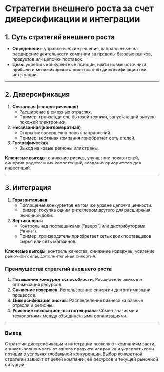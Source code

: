 # Стратегии внешнего роста за счет диверсификации и интеграции

## 1. Суть стратегий внешнего роста

- **Определение**: управленческие решения, направленные на расширение деятельности компании за пределы базовых рынков, продуктов или цепочки поставок.  
- **Цель**: укрепить конкурентные позиции, найти новые источники прибыли и минимизировать риски за счёт диверсификации или интеграции.

---

## 2. Диверсификация

1. **Связанная (концентрическая)**  
   - Расширение в смежных отраслях.  
   - Пример: производитель бытовой техники, запускающий выпуск похожей электроники.  
2. **Несвязанная (конгломератная)**  
   - Открытие совершенно новых направлений.  
   - Пример: нефтяная компания приобретает сеть отелей.  
3. **Географическая**  
   - Выход на новые регионы или страны.  

**Ключевые выгоды**: снижение рисков, улучшение показателей, синергия родственных компетенций, создание приоритетов для инвестиций.

---

## 3. Интеграция

1. **Горизонтальная**  
   - Поглощение конкурентов на том же уровне цепочки ценности.  
   - Пример: покупка одним ритейлером другого для расширения рыночной доли.  
2. **Вертикальная**  
   - Контроль над поставщиками (“вверх”) или дистрибуторами (“вниз”).  
   - Пример: производитель приобретает сеть своих поставщиков сырья или сеть магазинов.

**Ключевые выгоды**: контроль качества, снижение издержек, усиление рыночной силы, дополнительная синергия.

### **Преимущества стратегий внешнего роста**

1. **Повышение конкурентоспособности**: Расширение рынков и оптимизация ресурсов.
2. **Снижение издержек**: Использование синергии для оптимизации процессов.
3. **Диверсификация рисков**: Распределение бизнеса на разные отрасли и регионы.
4. **Усиление инновационного потенциала**: Обмен знаниями и технологиями между объединёнными организациями.

---

### **Вывод**

Стратегии диверсификации и интеграции позволяют компаниям расти, снижать зависимость от одного продукта или рынка и укреплять свои позиции в условиях глобальной конкуренции. Выбор конкретной стратегии зависит от целей компании, её ресурсов и текущей рыночной ситуации.